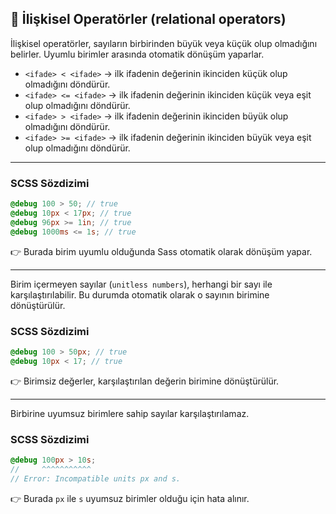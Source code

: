 ## 🔄 İlişkisel Operatörler (relational operators)

İlişkisel operatörler, sayıların birbirinden büyük veya küçük olup olmadığını belirler. Uyumlu birimler arasında otomatik dönüşüm yaparlar.

* `<ifade> < <ifade>` → ilk ifadenin değerinin ikinciden küçük olup olmadığını döndürür.
* `<ifade> <= <ifade>` → ilk ifadenin değerinin ikinciden küçük veya eşit olup olmadığını döndürür.
* `<ifade> > <ifade>` → ilk ifadenin değerinin ikinciden büyük olup olmadığını döndürür.
* `<ifade> >= <ifade>` → ilk ifadenin değerinin ikinciden büyük veya eşit olup olmadığını döndürür.

---

### SCSS Sözdizimi

```scss
@debug 100 > 50; // true
@debug 10px < 17px; // true
@debug 96px >= 1in; // true
@debug 1000ms <= 1s; // true
```

👉 Burada birim uyumlu olduğunda Sass otomatik olarak dönüşüm yapar.

---

Birim içermeyen sayılar (`unitless numbers`), herhangi bir sayı ile karşılaştırılabilir. Bu durumda otomatik olarak o sayının birimine dönüştürülür.

### SCSS Sözdizimi

```scss
@debug 100 > 50px; // true
@debug 10px < 17; // true
```

👉 Birimsiz değerler, karşılaştırılan değerin birimine dönüştürülür.

---

Birbirine uyumsuz birimlere sahip sayılar karşılaştırılamaz.

### SCSS Sözdizimi

```scss
@debug 100px > 10s;
//     ^^^^^^^^^^^
// Error: Incompatible units px and s.
```

👉 Burada `px` ile `s` uyumsuz birimler olduğu için hata alınır.
